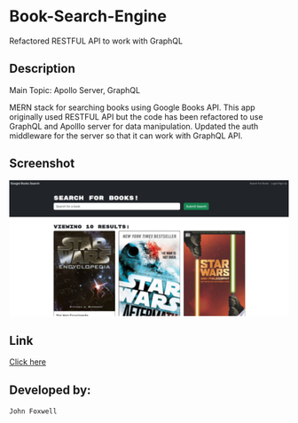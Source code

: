 # Book-Search-Engine
Refactored RESTFUL API to work with GraphQL

## Description
Main Topic: Apollo Server, GraphQL

MERN stack for searching books using Google Books API. This app originally used RESTFUL API but the code has been refactored to use GraphQL and Apolllo server for data manipulation. Updated the auth middleware for the server so that it can work with GraphQL API.


## Screenshot
![Full page screenshot](./booksearch-example.JPG)


## Link
[Click here](https://murmuring-garden-96565-bc6da3db4b5c.herokuapp.com/)


## Developed by:
```
John Foxwell
```
